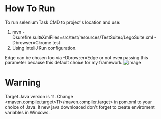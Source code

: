 # How To Run

 To run selenium Task CMD to project's location and use:
 1. mvn -Dsurefire.suiteXmlFiles=src/test/resources/TestSuites/LegoSuite.xml -Dbrowser=Chrome test 
 2. Using InteliJ Run configuration.
 
 Edge can be chosen too via  -Dbrowser=Edge or not even passing this parameter because this default choice for my framework.
 ![image](https://user-images.githubusercontent.com/25178870/156804102-dd6e0b5a-a8d6-480f-99da-98c3de5c6f44.png)

# Warning

Target Java version is 11. Change <maven.compiler.target>11</maven.compiler.target> in pom.xml to your choice of Java.
If new java downloaded don't forget to create enviroment variables in Windows.



